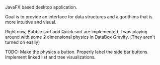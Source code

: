 JavaFX based desktop application.

Goal is to provide an interface for data structures and algorithims that is more intuitive and visual.

Right now, Bubble sort and Quick sort are implemented. I was playing around with some 2 dimensional physics in DataBox Gravity. (They aren't turned on easily)

TODO:
Make the physics a button.
Properly label the side bar buttons.
Implement linked list and tree visualizations.
